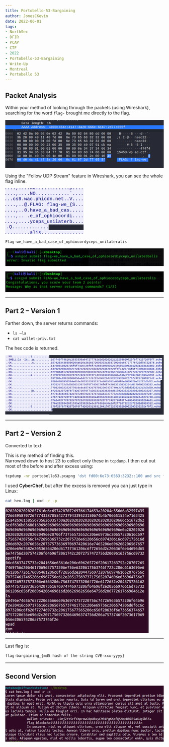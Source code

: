 ```yaml
---
title: Portobello-53-Bargaining
author: JonesCKevin
date: 2022-06-01
tags:
- NorthSec
- DFIR
- PCAP
- CTF
- 2022
- Portobello-53-Bargaining
- Write-Up
- Montreal
- Portobello 53
---
```


## Packet Analysis

Within your method of looking through the packets (using Wireshark), searching for the word `flag-` brought me directly to the flag.

![Flag found in Wireshark](1.png)

Using the "Follow UDP Stream" feature in Wireshark, you can see the whole flag inline.

![UDP Stream showing flag](2.png)

```txt
Flag-we_have_a_bad_case_of_ophiocordyceps_unilateralis
```

![Additional packet screenshot](3.png)

![Another packet screenshot](4.png)

---

## Part 2 – Version 1

Farther down, the server returns commands:  

- `ls –la`  
- `cat wallet-priv.txt`  

The hex code is returned.

![Hex code screenshot](5.png)

---

## Part 2 – Version 2

Converted to text:

This is my method of finding this.  
Narrowed down to host 23 to collect only these in `tcpdump`. I then cut out most of the before and after excess using:

```bash
tcpdump -nr portobello53.pcapng 'dst fd00:6e73:6563:3232::100 and src fd00:6e73:6563:3232::23' | cut -d " " -f 8- | cut -d "." -f -2 | cut -d "." -f 2- > hex.log
```

I used **CyberChef**, but after the excess is removed you can just type in Linux:

```bash
cat hex.log | xxd -r -p
```

![CyberChef output](6.png)

---

Last flag is:

```txt
flag-bargaining_{md5 hash of the string CVE-xxx-yyyy}
```

---

## Second Version

![Second version screenshot](7.png)
